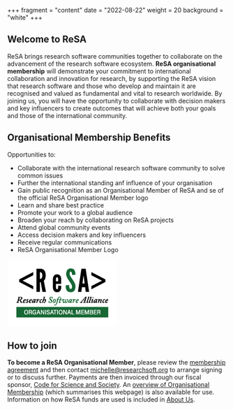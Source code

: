 +++
fragment = "content"
date = "2022-08-22"
weight = 20
background = "white"
+++

## Welcome to ReSA
ReSA brings research software communities together to collaborate on the advancement of the research software ecosystem.
**ReSA organisational membership** will demonstrate your commitment to international collaboration and innovation for research, by supporting the ReSA vision that research software and those who develop and maintain it are recognised and valued as fundamental and vital to research worldwide.
By joining us, you will have the opportunity to collaborate with decision makers and key influencers to create outcomes that will achieve both your goals and those of the international community. 

## Organisational Membership Benefits 

Opportunities to:
- Collaborate with the international research software community to solve common issues
- Further the international standing anf influence of your organisation
- Gain public recognition as an Organisational Member of ReSA and se of the official ReSA Organisational Member logo
- Learn and share best practice 
- Promote your work to a global audience 
- Broaden your reach by collaborating on ReSA projects
- Attend global community events
- Access decision makers and key influencers 
- Receive regular communications
- ReSA Organisational Member Logo 
<img src="ReSAOrganisationalMember.jpg">

## How to join

**To become a ReSA Organisational Member**, please review the [membership agreement](https://docs.google.com/document/d/1arCDTzFaM8gavaSBOFcuHSI_m_WmvV4pJjwDVdNwmbk/edit) and then contact [michelle@researchsoft.org](emailto:michelle@researchsoft.org) to arrange signing or to discuss further. Payments are then invoiced through our fiscal sponsor, [Code for Science and Society](https://codeforscience.org/). An [overview of Organisational Membership](https://docs.google.com/document/d/1BGRqfSlW9_iBW-qerJLqnzW_z94qg1t8/edit?usp=sharing&ouid=113559921308900252830&rtpof=true&sd=true) (which summarises this webpage) is also available for use. Information on how ReSA funds are used is included in [About Us](https://www.researchsoft.org/about-resa/).

